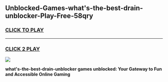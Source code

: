 
## Unblocked-Games-what's-the-best-drain-unblocker-Play-Free-58qry
<h3>
<a href="https://premium76.site?title=what's-the-best-drain-unblocker&ref=21A">CLICK TO PLAY</a></h3>
<hr>

<h3>
<a href="https://premium76.site?title=what's-the-best-drain-unblocker&ref=21A">CLICK 2 PLAY</a>
  
</h3>

<a href="https://premium76.site?title=what's-the-best-drain-unblocker&ref=21A"><img src="https://clearcache.store/games.png"></a>


**what's-the-best-drain-unblocker games unblocked: Your Gateway to Fun and Accessible Online Gaming**

